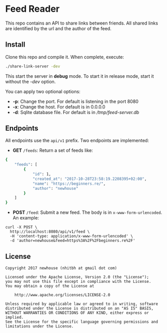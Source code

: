# Feed Reader

This repo contains an API to share links between friends. All shared links are identified by the url and the author of the feed.

## Install
Clone this repo and compile it. When complete, execute:
```sh
./share-link-server -dev
```
This start the server in **debug** mode. To start it in release mode, start it without the *-dev* option.

You can apply two optional options:
* **-p**: Change the port. For default is listening in the port 8080
* **-x**: Change the host. For default is in 0.0.0.0
* **-d**: Sqlite database file. For default is in */tmp/feed-server.db*

## Endpoints
All endpoints use the `api/v1` prefix. Two endpoints are implemented:
* **GET** `/feeds`: Return a set of feeds like:
```sh
{
    "feeds": [
        {
            "id": 1,
            "created_at": "2017-10-28T23:58:19.2208395+02:00",
            "name": "https://beginners.re/",
            "author": "newhouse"
        }
    ]
}
```
* **POST** `/feed`: Submit a new feed. The body is in `x-www-form-urlencoded`. An example:
```
curl -X POST \
  http://localhost:8080/api/v1/feed \
  -H 'content-type: application/x-www-form-urlencoded' \
  -d 'author=newhouse&feed=https%3A%2F%2Fbeginners.re%2F'
```

## License
```
Copyright 2017 newhouse (nhitbh at gmail dot com)

Licensed under the Apache License, Version 2.0 (the "License");
you may not use this file except in compliance with the License.
You may obtain a copy of the License at

    http://www.apache.org/licenses/LICENSE-2.0

Unless required by applicable law or agreed to in writing, software
distributed under the License is distributed on an "AS IS" BASIS,
WITHOUT WARRANTIES OR CONDITIONS OF ANY KIND, either express or implied.
See the License for the specific language governing permissions and
limitations under the License.
```
